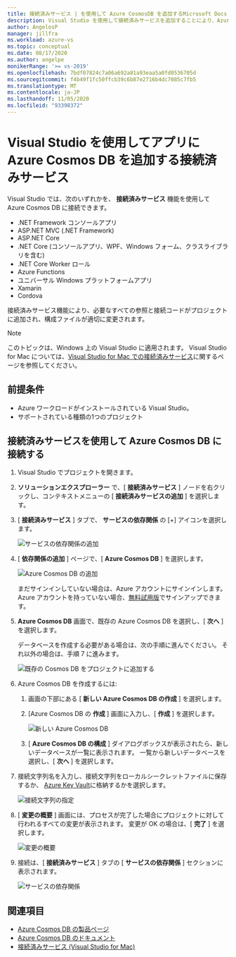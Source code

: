 ```yaml
---
title: 接続済みサービス | を使用して Azure CosmosDB を追加するMicrosoft Docs
description: Visual Studio を使用して接続済みサービスを追加することにより、Azure CosmosDB サポートをアプリに追加します。
author: AngelosP
manager: jillfra
ms.workload: azure-vs
ms.topic: conceptual
ms.date: 08/17/2020
ms.author: angelpe
monikerRange: '>= vs-2019'
ms.openlocfilehash: 7bdf07824c7a06a692a81a93eaa5a0fd0536705d
ms.sourcegitcommit: f4b49f1fc50ffcb39c6b87e2716b4dc7085c7fb5
ms.translationtype: MT
ms.contentlocale: ja-JP
ms.lasthandoff: 11/05/2020
ms.locfileid: "93398372"
---
```

# <a name="add-azure-cosmos-db-to-your-app-by-using-visual-studio-connected-services"></a>Visual Studio を使用してアプリに Azure Cosmos DB を追加する接続済みサービス

Visual Studio では、次のいずれかを、 **接続済みサービス** 機能を使用して Azure Cosmos DB に接続できます。

- .NET Framework コンソールアプリ
- ASP.NET MVC (.NET Framework) 
- ASP.NET Core
- .NET Core (コンソールアプリ、WPF、Windows フォーム、クラスライブラリを含む)
- .NET Core Worker ロール
- Azure Functions
- ユニバーサル Windows プラットフォームアプリ
- Xamarin
- Cordova

接続済みサービス機能により、必要なすべての参照と接続コードがプロジェクトに追加され、構成ファイルが適切に変更されます。

> [!NOTE]
> このトピックは、Windows 上の Visual Studio に適用されます。 Visual Studio for Mac については、[Visual Studio for Mac での接続済みサービス](/visualstudio/mac/connected-services)に関するページを参照してください。
## <a name="prerequisites"></a>前提条件

- Azure ワークロードがインストールされている Visual Studio。
- サポートされている種類の1つのプロジェクト

## <a name="connect-to-azure-cosmos-db-using-connected-services"></a>接続済みサービスを使用して Azure Cosmos DB に接続する

1. Visual Studio でプロジェクトを開きます。

1. **ソリューションエクスプローラー** で、[ **接続済みサービス** ] ノードを右クリックし、コンテキストメニューの [ **接続済みサービスの追加** ] を選択します。

1. [ **接続済みサービス** ] タブで、 **サービスの依存関係** の [+] アイコンを選択します。

    ![サービスの依存関係の追加](./media/vs-azure-tools-connected-services-storage/vs-2019/connected-services-tab.png)

1. [ **依存関係の追加** ] ページで、[ **Azure Cosmos DB** ] を選択します。

    ![Azure Cosmos DB の追加](./media/azure-cosmosdb-add-connected-service/azure-cosmosdb.png)

    まだサインインしていない場合は、Azure アカウントにサインインします。 Azure アカウントを持っていない場合、[無料試用版](https://azure.microsoft.com/account/free)でサインアップできます。

1. **Azure Cosmos DB** 画面で、既存の Azure Cosmos DB を選択し、[ **次へ** ] を選択します。

    データベースを作成する必要がある場合は、次の手順に進んでください。 それ以外の場合は、手順 7 に進みます。

    ![既存の Cosmos DB をプロジェクトに追加する](./media/azure-cosmosdb-add-connected-service/created-cosmosdb.png)

1. Azure Cosmos DB を作成するには:

   1. 画面の下部にある [ **新しい Azure Cosmos DB の作成** ] を選択します。

   1. [Azure Cosmos DB の **作成** ] 画面に入力し、[ **作成** ] を選択します。

       ![新しい Azure Cosmos DB](./media/azure-cosmosdb-add-connected-service/create-new-cosmosdb.png)

   1. [ **Azure Cosmos DB の構成** ] ダイアログボックスが表示されたら、新しいデータベースが一覧に表示されます。 一覧から新しいデータベースを選択し、[ **次へ** ] を選択します。

1. 接続文字列名を入力し、接続文字列をローカルシークレットファイルに保存するか、 [Azure Key Vault](/azure/key-vault)に格納するかを選択します。

   ![接続文字列の指定](./media/azure-cosmosdb-add-connected-service/connection-string.png)

1. [ **変更の概要** ] 画面には、プロセスが完了した場合にプロジェクトに対して行われるすべての変更が表示されます。 変更が OK の場合は、[ **完了** ] を選択します。

   ![変更の概要](./media/azure-cosmosdb-add-connected-service/summary-of-changes.png)

1. 接続は、[ **接続済みサービス** ] タブの [ **サービスの依存関係** ] セクションに表示されます。

   ![サービスの依存関係](./media/azure-cosmosdb-add-connected-service/service-dependencies-after.png)

## <a name="see-also"></a>関連項目

- [Azure Cosmos DB の製品ページ](https://azure.microsoft.com/services/cosmos-db/)
- [Azure Cosmos DB のドキュメント](/azure/cosmos-db/)
- [接続済みサービス (Visual Studio for Mac)](/visualstudio/mac/connected-services)
